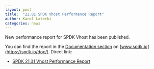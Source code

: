 ```yaml
---
layout: post
title:  "21.01 SPDK Vhost Performance Report"
author: Karol Latecki
categories: news
---
```


New performance report for SPDK Vhost has been published.

You can find the report in the [Documentation section](https://spdk.io/doc/) on [www.spdk.io](https://spdk.io/doc/).
Direct link:

- [SPDK 21.01 Vhost Performance Report](https://review.spdk.io/download/performance-reports/SPDK_vhost_perf_report_2101.pdf)
